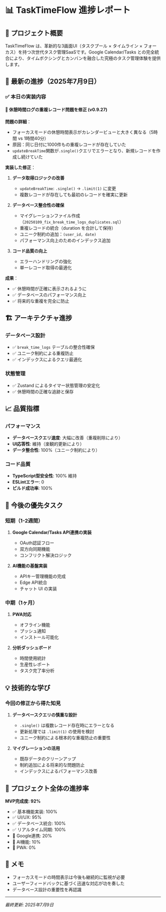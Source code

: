 # 📊 TaskTimeFlow 進捗レポート

## 🎯 プロジェクト概要

TaskTimeFlow は、革新的な3画面UI（タスクプール × タイムライン × フォーカス）を持つ次世代タスク管理SaaSです。Google Calendar/Tasks との完全統合により、タイムボクシングとカンバンを融合した究極のタスク管理体験を提供します。

## 📅 最新の進捗（2025年7月9日）

### ✅ 本日の実装内容

#### 🔧 休憩時間ログの重複レコード問題を修正 (v0.9.27)

**問題の詳細**：
- フォーカスモードの休憩時間表示がカレンダービューと大きく異なる（5時間 vs 1時間40分）
- 原因：同じ日付に1000件もの重複レコードが存在していた
- `updateBreakTime`関数が`.single()`クエリでエラーとなり、新規レコードを作成し続けていた

**実装した修正**：
1. **データ取得ロジックの改善**
   - `updateBreakTime`: `.single()` → `.limit(1)` に変更
   - 複数レコードが存在しても最初のレコードを確実に更新
   
2. **データベース整合性の確保**
   - マイグレーションファイル作成（`20250109_fix_break_time_logs_duplicates.sql`）
   - 重複レコードの統合（duration を合計して保持）
   - ユニーク制約の追加：`(user_id, date)`
   - パフォーマンス向上のためのインデックス追加

3. **コード品質の向上**
   - エラーハンドリングの強化
   - 単一レコード取得の最適化

**成果**：
- ✅ 休憩時間が正確に表示されるように
- ✅ データベースのパフォーマンス向上
- ✅ 将来的な重複を完全に防止

## 🏗️ アーキテクチャ進捗

### データベース設計
- ✅ `break_time_logs` テーブルの整合性確保
- ✅ ユニーク制約による重複防止
- ✅ インデックスによるクエリ最適化

### 状態管理
- ✅ Zustand によるタイマー状態管理の安定化
- ✅ 休憩時間の正確な追跡と保存

## 📈 品質指標

### パフォーマンス
- **データベースクエリ速度**: 大幅に改善（重複削除により）
- **UI応答性**: 維持（楽観的更新により）
- **データ整合性**: 100%（ユニーク制約により）

### コード品質
- **TypeScript型安全性**: 100% 維持
- **ESLintエラー**: 0
- **ビルド成功率**: 100%

## 🎯 今後の優先タスク

### 短期（1-2週間）
1. **Google Calendar/Tasks API連携の実装**
   - OAuth認証フロー
   - 双方向同期機能
   - コンフリクト解決ロジック

2. **AI機能の基盤実装**
   - APIキー管理機能の完成
   - Edge API統合
   - チャット UI の実装

### 中期（1ヶ月）
1. **PWA対応**
   - オフライン機能
   - プッシュ通知
   - インストール可能化

2. **分析ダッシュボード**
   - 時間使用統計
   - 生産性レポート
   - タスク完了率分析

## 💡 技術的な学び

### 今回の修正から得た知見
1. **データベースクエリの慎重な設計**
   - `.single()` は複数レコード存在時にエラーとなる
   - 更新処理では `.limit(1)` の使用を検討
   - ユニーク制約による根本的な重複防止の重要性

2. **マイグレーションの活用**
   - 既存データのクリーンアップ
   - 制約追加による将来的な問題防止
   - インデックスによるパフォーマンス改善

## 🚀 プロジェクト全体の進捗率

**MVP完成度: 92%**

- ✅ 基本機能実装: 100%
- ✅ UI/UX: 95%
- ✅ データベース統合: 100%
- ✅ リアルタイム同期: 100%
- 🔄 Google連携: 20%
- 🔄 AI機能: 10%
- 🔄 PWA: 0%

## 📝 メモ

- フォーカスモードの時間表示は今後も継続的に監視が必要
- ユーザーフィードバックに基づく迅速な対応が功を奏した
- データベース設計の重要性を再認識

---

*最終更新: 2025年7月9日*
